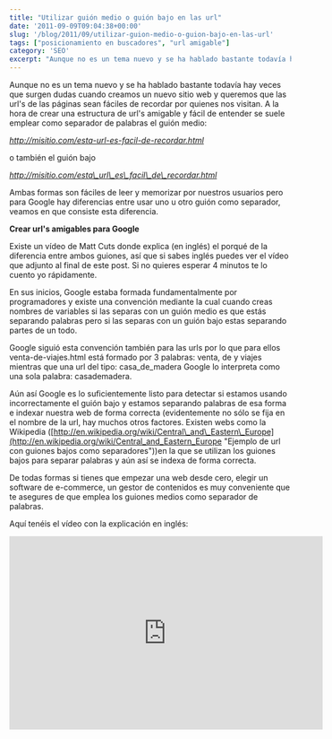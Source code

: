```yaml
---
title: "Utilizar guión medio o guión bajo en las url"
date: '2011-09-09T09:04:38+00:00'
slug: '/blog/2011/09/utilizar-guion-medio-o-guion-bajo-en-las-url'
tags: ["posicionamiento en buscadores", "url amigable"]
category: 'SEO'
excerpt: "Aunque no es un tema nuevo y se ha hablado bastante todavía hay veces que surgen dudas cuando creamos un nuevo sitio web y queremos que las url's de las páginas sean fáciles de recordar por quienes nos..."
---
```

Aunque no es un tema nuevo y se ha hablado bastante todavía hay veces que surgen dudas cuando creamos un nuevo sitio web y queremos que las url's de las páginas sean fáciles de recordar por quienes nos visitan. A la hora de crear una estructura de url's amigable y fácil de entender se suele emplear como separador de palabras el guión medio:

_http://misitio.com/esta-url-es-facil-de-recordar.html_

o también el guión bajo

_http://misitio.com/esta\_url\_es\_facil\_de\_recordar.html_

Ambas formas son fáciles de leer y memorizar por nuestros usuarios pero para Google hay diferencias entre usar uno u otro guión como separador, veamos en que consiste esta diferencia.

**Crear url's amigables para Google**

Existe un vídeo de Matt Cuts donde explica (en inglés) el porqué de la diferencia entre ambos guiones, así que si sabes inglés puedes ver el vídeo que adjunto al final de este post. Si no quieres esperar 4 minutos te lo cuento yo rápidamente.

En sus inicios, Google estaba formada fundamentalmente por programadores y existe una convención mediante la cual cuando creas nombres de variables si las separas con un guión medio es que estás separando palabras pero si las separas con un guión bajo estas separando partes de un todo.

Google siguió esta convención también para las urls por lo que para ellos venta-de-viajes.html está formado por 3 palabras: venta, de y viajes mientras que una url del tipo: casa\_de\_madera Google lo interpreta como una sola palabra: casademadera.

Aún así Google es lo suficientemente listo para detectar si estamos usando incorrectamente el guión bajo y estamos separando palabras de esa forma e indexar nuestra web de forma correcta (evidentemente no sólo se fija en el nombre de la url, hay muchos otros factores. Existen webs como la Wikipedia ([http://en.wikipedia.org/wiki/Central\_and\_Eastern\_Europe](http://en.wikipedia.org/wiki/Central_and_Eastern_Europe "Ejemplo de url con guiones bajos como separadores"))en la que se utilizan los guiones bajos para separar palabras y aún así se indexa de forma correcta.

De todas formas si tienes que empezar una web desde cero, elegir un software de e-commerce, un gestor de contenidos es muy conveniente que te asegures de que emplea los guiones medios como separador de palabras.

Aquí tenéis el vídeo con la explicación en inglés:

<iframe src="http://www.youtube.com/embed/AQcSFsQyct8" frameborder="0" width="560" height="345"></iframe>

